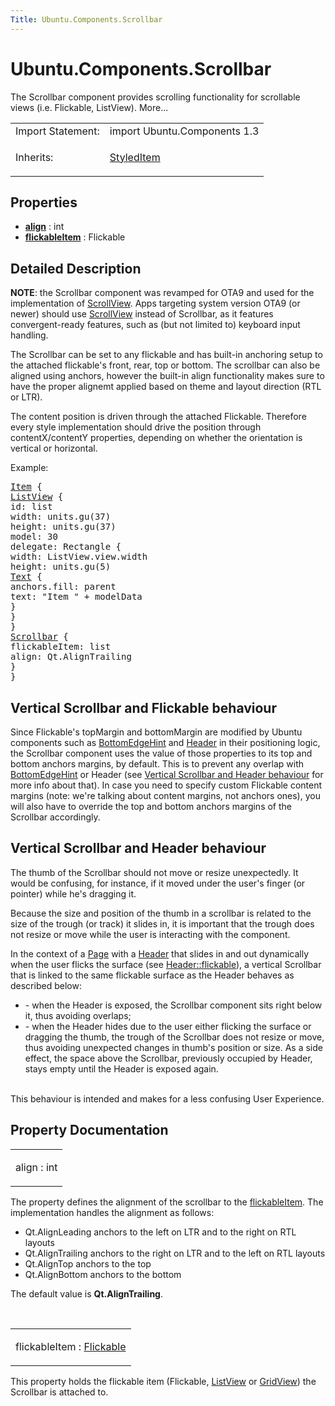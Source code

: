 ```yaml
---
Title: Ubuntu.Components.Scrollbar
---
```


# Ubuntu.Components.Scrollbar

<span class="subtitle"></span>
<!-- $$$Scrollbar-brief -->
<p>The Scrollbar component provides scrolling functionality for scrollable views (i.e&#x2e; Flickable, ListView). More...</p>
<!-- @@@Scrollbar -->
<table class="alignedsummary">
<tr><td class="memItemLeft rightAlign topAlign"> Import Statement:</td><td class="memItemRight bottomAlign"> import Ubuntu.Components 1.3</td></tr><tr><td class="memItemLeft rightAlign topAlign"> Inherits:</td><td class="memItemRight bottomAlign"> <p><a href="Ubuntu.Components.StyledItem.md">StyledItem</a></p>
</td></tr></table><ul>
</ul>
<h2 id="properties">Properties</h2>
<ul>
<li class="fn"><b><b><a href="#align-prop">align</a></b></b> : int</li>
<li class="fn"><b><b><a href="#flickableItem-prop">flickableItem</a></b></b> : Flickable</li>
</ul>
<!-- $$$Scrollbar-description -->
<h2 id="details">Detailed Description</h2>
</p>
<p><b>NOTE</b>: the Scrollbar component was revamped for OTA9 and used for the implementation of <a href="Ubuntu.Components.ScrollView.md">ScrollView</a>. Apps targeting system version OTA9 (or newer) should use <a href="Ubuntu.Components.ScrollView.md">ScrollView</a> instead of Scrollbar, as it features convergent-ready features, such as (but not limited to) keyboard input handling.</p>
<p>The Scrollbar can be set to any flickable and has built-in anchoring setup to the attached flickable's front, rear, top or bottom. The scrollbar can also be aligned using anchors, however the built-in align functionality makes sure to have the proper alignemt applied based on theme and layout direction (RTL or LTR).</p>
<p>The content position is driven through the attached Flickable. Therefore every style implementation should drive the position through contentX/contentY properties, depending on whether the orientation is vertical or horizontal.</p>
<p>Example:</p>
<pre class="qml"><span class="type"><a href="QtQuick.Item.md">Item</a></span> {
<span class="type"><a href="QtQuick.ListView.md">ListView</a></span> {
<span class="name">id</span>: <span class="name">list</span>
<span class="name">width</span>: <span class="name">units</span>.<span class="name">gu</span>(<span class="number">37</span>)
<span class="name">height</span>: <span class="name">units</span>.<span class="name">gu</span>(<span class="number">37</span>)
<span class="name">model</span>: <span class="number">30</span>
<span class="name">delegate</span>: <span class="name">Rectangle</span> {
<span class="name">width</span>: <span class="name">ListView</span>.<span class="name">view</span>.<span class="name">width</span>
<span class="name">height</span>: <span class="name">units</span>.<span class="name">gu</span>(<span class="number">5</span>)
<span class="type"><a href="QtQuick.Text.md">Text</a></span> {
<span class="name">anchors</span>.fill: <span class="name">parent</span>
<span class="name">text</span>: <span class="string">&quot;Item &quot;</span> <span class="operator">+</span> <span class="name">modelData</span>
}
}
}
<span class="type"><a href="index.html">Scrollbar</a></span> {
<span class="name">flickableItem</span>: <span class="name">list</span>
<span class="name">align</span>: <span class="name">Qt</span>.<span class="name">AlignTrailing</span>
}
}</pre>
<h2 id="vertical-scrollbar-and-flickable-behaviour">Vertical Scrollbar and Flickable behaviour</h2>
<p>Since Flickable's topMargin and bottomMargin are modified by Ubuntu components such as <a href="Ubuntu.Components.BottomEdgeHint.md">BottomEdgeHint</a> and <a href="Ubuntu.Components.Header.md">Header</a> in their positioning logic, the Scrollbar component uses the value of those properties to its top and bottom anchors margins, by default. This is to prevent any overlap with <a href="Ubuntu.Components.BottomEdgeHint.md">BottomEdgeHint</a> or Header (see <a href="#vertical-scrollbar-and-header-behaviour">Vertical Scrollbar and Header behaviour</a> for more info about that). In case you need to specify custom Flickable content margins (note: we're talking about content margins, not anchors ones), you will also have to override the top and bottom anchors margins of the Scrollbar accordingly.</p>
<h2 id="vertical-scrollbar-and-header-behaviour">Vertical Scrollbar and Header behaviour</h2>
<p>The thumb of the Scrollbar should not move or resize unexpectedly. It would be confusing, for instance, if it moved under the user's finger (or pointer) while he's dragging it.</p>
<p>Because the size and position of the thumb in a scrollbar is related to the size of the trough (or track) it slides in, it is important that the trough does not resize or move while the user is interacting with the component.</p>
<p>In the context of a <a href="Ubuntu.Components.Page.md">Page</a> with a <a href="Ubuntu.Components.Header.md">Header</a> that slides in and out dynamically when the user flicks the surface (see <a href="Ubuntu.Components.Header.md#flickable-prop">Header::flickable</a>), a vertical Scrollbar that is linked to the same flickable surface as the Header behaves as described below:</p>
<ul>
<li>- when the Header is exposed, the Scrollbar component sits right below it, thus avoiding overlaps;</li>
<li>- when the Header hides due to the user either flicking the surface or dragging the thumb, the trough of the Scrollbar does not resize or move, thus avoiding unexpected changes in thumb's position or size. As a side effect, the space above the Scrollbar, previously occupied by Header, stays empty until the Header is exposed again.</li>
</ul>
<p><br />
This behaviour is intended and makes for a less confusing User Experience.</p>
<!-- @@@Scrollbar -->
<h2>Property Documentation</h2>
<!-- $$$align -->
<table class="qmlname"><tr valign="top" id="align-prop"><td class="tblQmlPropNode"><p><span class="name">align</span> : <span class="type">int</span></p></td></tr></table><p>The property defines the alignment of the scrollbar to the <a href="#flickableItem-prop">flickableItem</a>. The implementation handles the alignment as follows:</p>
<ul>
<li>Qt.AlignLeading anchors to the left on LTR and to the right on RTL layouts</li>
<li>Qt.AlignTrailing anchors to the right on LTR and to the left on RTL layouts</li>
<li>Qt.AlignTop anchors to the top</li>
<li>Qt.AlignBottom anchors to the bottom</li>
</ul>
<p>The default value is <b>Qt.AlignTrailing</b>.</p>
<!-- @@@align -->
<br/>
<!-- $$$flickableItem -->
<table class="qmlname"><tr valign="top" id="flickableItem-prop"><td class="tblQmlPropNode"><p><span class="name">flickableItem</span> : <span class="type"><a href="QtQuick.Flickable.md">Flickable</a></span></p></td></tr></table><p>This property holds the flickable item (Flickable, <a href="QtQuick.ListView.md">ListView</a> or <a href="../sdk-14.10/QtQuick.qtquick-draganddrop-example.md#gridview">GridView</a>) the Scrollbar is attached to.</p>
<!-- @@@flickableItem -->
<br/>
